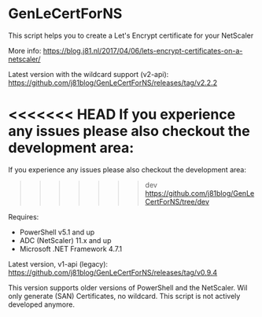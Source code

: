 # GenLeCertForNS
This script helps you to create a Let's Encrypt certificate for your NetScaler

More info: https://blog.j81.nl/2017/04/06/lets-encrypt-certificates-on-a-netscaler/

Latest version with the wildcard support (v2-api): 
https://github.com/j81blog/GenLeCertForNS/releases/tag/v2.2.2

<<<<<<< HEAD
If you experience any issues please also checkout the development area:
=======
If you experience any issues please also checkout the development area: 
>>>>>>> dev
https://github.com/j81blog/GenLeCertForNS/tree/dev

Requires:
- PowerShell v5.1 and up
- ADC (NetScaler) 11.x and up
- Microsoft .NET Framework 4.7.1


Latest version, v1-api (legacy): 
https://github.com/j81blog/GenLeCertForNS/releases/tag/v0.9.4

This version supports older versions of PowerShell and the NetScaler. Wil only generate (SAN) Certificates, no wildcard. This script is not actively developed anymore.
